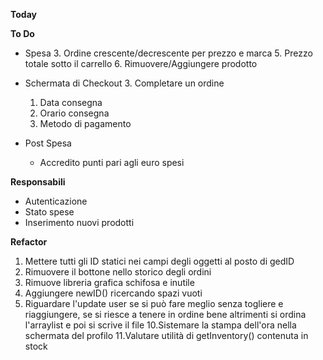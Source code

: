 **Today**


**To Do**

* Spesa
  3. Ordine crescente/decrescente per prezzo e marca
  5. Prezzo totale sotto il carrello
  6. Rimuovere/Aggiungere prodotto
  
* Schermata di Checkout
  3. Completare un ordine
  1. Data consegna
  2. Orario consegna
  3. Metodo di pagamento
  
* Post Spesa
  * Accredito punti pari agli euro spesi

**Responsabili**
* Autenticazione
* Stato spese
* Inserimento nuovi prodotti

**Refactor**
1. Mettere tutti gli ID statici nei campi degli oggetti al posto di gedID
5. Rimuovere il bottone nello storico degli ordini
6. Rimuove libreria grafica schifosa e inutile
7. Aggiungere newID() ricercando spazi vuoti
8. Riguardare l'update user se si può fare meglio senza togliere e riaggiungere, se si riesce a tenere in ordine bene altrimenti si ordina l'arraylist e poi si scrive il file
10.Sistemare la stampa dell'ora nella schermata del profilo 
11.Valutare utilità di getInventory() contenuta in stock
